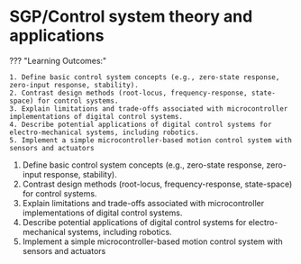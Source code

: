 # SGP/Control system theory and applications

??? "Learning Outcomes:"

    1. Define basic control system concepts (e.g., zero-state response, zero-input response, stability).
    2. Contrast design methods (root-locus, frequency-response, state-space) for control systems.
    3. Explain limitations and trade-offs associated with microcontroller implementations of digital control systems.
    4. Describe potential applications of digital control systems for electro-mechanical systems, including robotics.
    5. Implement a simple microcontroller-based motion control system with sensors and actuators

1. Define basic control system concepts (e.g., zero-state response, zero-input response, stability).
2. Contrast design methods (root-locus, frequency-response, state-space) for control systems.
3. Explain limitations and trade-offs associated with microcontroller implementations of digital control systems.
4. Describe potential applications of digital control systems for electro-mechanical systems, including robotics.
5. Implement a simple microcontroller-based motion control system with sensors and actuators